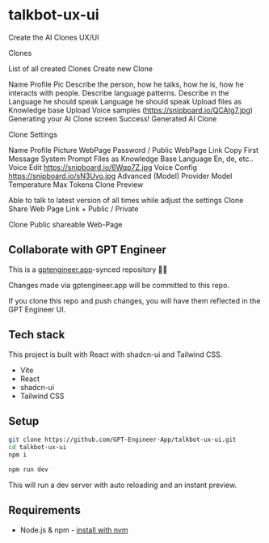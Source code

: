 # talkbot-ux-ui

Create the AI Clones UX/UI

Clones

List of all created Clones
Create new Clone

Name
Profile Pic
Describe the person, how he talks, how he is, how he interacts with people. Describe language patterns. Describe in the Language he should speak
Language he should speak
Upload files as Knowledge base
Upload Voice samples (https://snipboard.io/QCAtg7.jpg)
Generating your AI Clone screen Success! Generated AI Clone

Clone Settings

Name
Profile Picture
WebPage Password / Public
WebPage Link Copy
First Message
System Prompt
Files as Knowledge Base
Language
En, de, etc..
Voice Edit
https://snipboard.io/6Wqp7Z.jpg
Voice Config
https://snipboard.io/sN3Uvo.jpg
Advanced (Model)
Provider
Model
Temperature
Max Tokens
Clone Preview

Able to talk to latest version of all times while adjust the settings
Clone Share Web Page Link + Public / Private

Clone Public shareable Web-Page



## Collaborate with GPT Engineer

This is a [gptengineer.app](https://gptengineer.app)-synced repository 🌟🤖

Changes made via gptengineer.app will be committed to this repo.

If you clone this repo and push changes, you will have them reflected in the GPT Engineer UI.

## Tech stack

This project is built with React with shadcn-ui and Tailwind CSS.

- Vite
- React
- shadcn-ui
- Tailwind CSS

## Setup

```sh
git clone https://github.com/GPT-Engineer-App/talkbot-ux-ui.git
cd talkbot-ux-ui
npm i
```

```sh
npm run dev
```

This will run a dev server with auto reloading and an instant preview.

## Requirements

- Node.js & npm - [install with nvm](https://github.com/nvm-sh/nvm#installing-and-updating)
